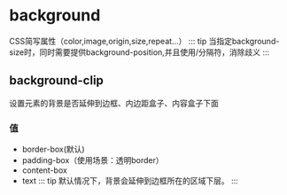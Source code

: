 # background
CSS简写属性（color,image,origin,size,repeat...）
::: tip
当指定background-size时，同时需要提供background-position,并且使用/分隔符，消除歧义
:::

## background-clip
设置元素的背景是否延伸到边框、内边距盒子、内容盒子下面

### 值
* border-box(默认)
* padding-box（使用场景：透明border）
* content-box
* text
::: tip
默认情况下，背景会延伸到边框所在的区域下层。
:::
